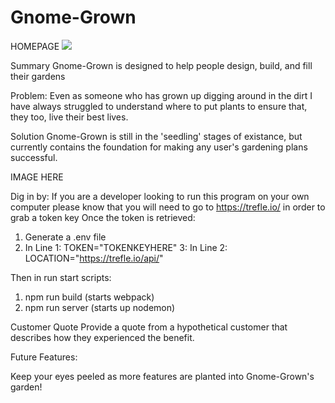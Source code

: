 # Gnome-Grown

HOMEPAGE
<img src="C:\GitHub\Personal Projects\Gnome-Grown\Gnome-GrownHOMEPAGE.jpg">

Summary
Gnome-Grown is designed to help people design, build, and fill their gardens

Problem:
Even as someone who has grown up digging around in the dirt I have always struggled to understand where to put plants to ensure that, they too, live their best lives.

Solution
Gnome-Grown is still in the 'seedling' stages of existance, but currently contains the foundation for making any user's gardening plans successful. 

IMAGE HERE <PLANT>

Dig in by:
If you are a developer looking to run this program on your own computer please know that you will need to go to https://trefle.io/ in order to grab a token key
Once the token is retrieved:
  1. Generate a .env file
  2. In Line 1: TOKEN="TOKENKEYHERE"
  3: In Line 2: LOCATION="https://trefle.io/api/"
 
 Then in run start scripts:
  1. npm run build (starts webpack)
  2. npm run server (starts up nodemon)


Customer Quote
Provide a quote from a hypothetical customer that describes how they experienced the benefit.

Future Features:


Keep your eyes peeled as more features are planted into Gnome-Grown's garden! 
